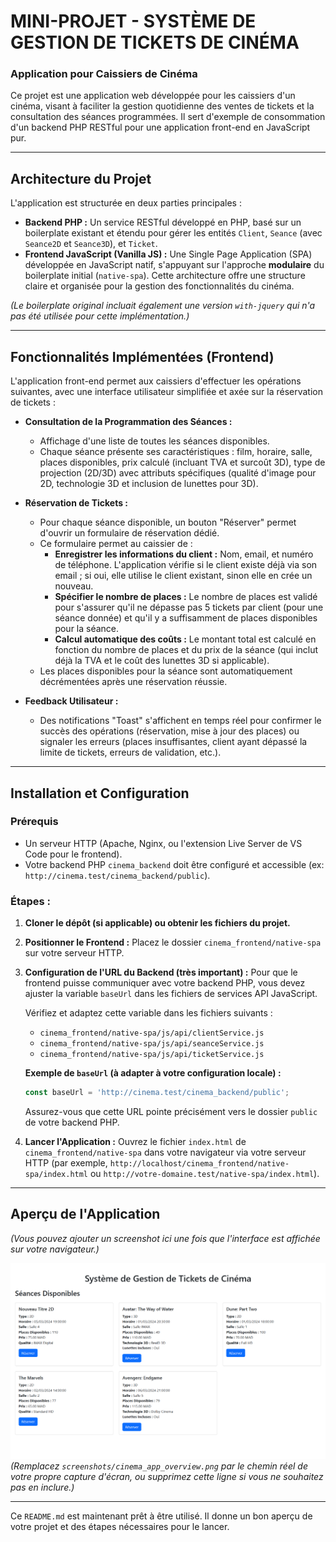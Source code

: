 # MINI-PROJET - SYSTÈME DE GESTION DE TICKETS DE CINÉMA

### Application pour Caissiers de Cinéma

Ce projet est une application web développée pour les caissiers d'un cinéma, visant à faciliter la gestion quotidienne des ventes de tickets et la consultation des séances programmées. Il sert d'exemple de consommation d'un backend PHP RESTful pour une application front-end en JavaScript pur.

---

## Architecture du Projet

L'application est structurée en deux parties principales :

*   **Backend PHP :** Un service RESTful développé en PHP, basé sur un boilerplate existant et étendu pour gérer les entités `Client`, `Seance` (avec `Seance2D` et `Seance3D`), et `Ticket`.
*   **Frontend JavaScript (Vanilla JS) :** Une Single Page Application (SPA) développée en JavaScript natif, s'appuyant sur l'approche **modulaire** du boilerplate initial (`native-spa`). Cette architecture offre une structure claire et organisée pour la gestion des fonctionnalités du cinéma.

*(Le boilerplate original incluait également une version `with-jquery` qui n'a pas été utilisée pour cette implémentation.)*

---

## Fonctionnalités Implémentées (Frontend)

L'application front-end permet aux caissiers d'effectuer les opérations suivantes, avec une interface utilisateur simplifiée et axée sur la réservation de tickets :

*   **Consultation de la Programmation des Séances :**
    *   Affichage d'une liste de toutes les séances disponibles.
    *   Chaque séance présente ses caractéristiques : film, horaire, salle, places disponibles, prix calculé (incluant TVA et surcoût 3D), type de projection (2D/3D) avec attributs spécifiques (qualité d'image pour 2D, technologie 3D et inclusion de lunettes pour 3D).

*   **Réservation de Tickets :**
    *   Pour chaque séance disponible, un bouton "Réserver" permet d'ouvrir un formulaire de réservation dédié.
    *   Ce formulaire permet au caissier de :
        *   **Enregistrer les informations du client :** Nom, email, et numéro de téléphone. L'application vérifie si le client existe déjà via son email ; si oui, elle utilise le client existant, sinon elle en crée un nouveau.
        *   **Spécifier le nombre de places :** Le nombre de places est validé pour s'assurer qu'il ne dépasse pas 5 tickets par client (pour une séance donnée) et qu'il y a suffisamment de places disponibles pour la séance.
        *   **Calcul automatique des coûts :** Le montant total est calculé en fonction du nombre de places et du prix de la séance (qui inclut déjà la TVA et le coût des lunettes 3D si applicable).
    *   Les places disponibles pour la séance sont automatiquement décrémentées après une réservation réussie.

*   **Feedback Utilisateur :**
    *   Des notifications "Toast" s'affichent en temps réel pour confirmer le succès des opérations (réservation, mise à jour des places) ou signaler les erreurs (places insuffisantes, client ayant dépassé la limite de tickets, erreurs de validation, etc.).

---

## Installation et Configuration

### Prérequis

*   Un serveur HTTP (Apache, Nginx, ou l'extension Live Server de VS Code pour le frontend).
*   Votre backend PHP `cinema_backend` doit être configuré et accessible (ex: `http://cinema.test/cinema_backend/public`).

### Étapes :

1.  **Cloner le dépôt (si applicable) ou obtenir les fichiers du projet.**
2.  **Positionner le Frontend :** Placez le dossier `cinema_frontend/native-spa` sur votre serveur HTTP.
3.  **Configuration de l'URL du Backend (très important) :**
    Pour que le frontend puisse communiquer avec votre backend PHP, vous devez ajuster la variable `baseUrl` dans les fichiers de services API JavaScript.

    Vérifiez et adaptez cette variable dans les fichiers suivants :
    *   `cinema_frontend/native-spa/js/api/clientService.js`
    *   `cinema_frontend/native-spa/js/api/seanceService.js`
    *   `cinema_frontend/native-spa/js/api/ticketService.js`

    **Exemple de `baseUrl` (à adapter à votre configuration locale) :**
    ```javascript
    const baseUrl = 'http://cinema.test/cinema_backend/public'; 
    ```
    Assurez-vous que cette URL pointe précisément vers le dossier `public` de votre backend PHP.

4.  **Lancer l'Application :**
    Ouvrez le fichier `index.html` de `cinema_frontend/native-spa` dans votre navigateur via votre serveur HTTP (par exemple, `http://localhost/cinema_frontend/native-spa/index.html` ou `http://votre-domaine.test/native-spa/index.html`).

---

## Aperçu de l'Application

*(Vous pouvez ajouter un screenshot ici une fois que l'interface est affichée sur votre navigateur.)*

![Aperçu de l'application](screenshots/cinema_app_overview.png)
*(Remplacez `screenshots/cinema_app_overview.png` par le chemin réel de votre propre capture d'écran, ou supprimez cette ligne si vous ne souhaitez pas en inclure.)*

---

Ce `README.md` est maintenant prêt à être utilisé. Il donne un bon aperçu de votre projet et des étapes nécessaires pour le lancer.
